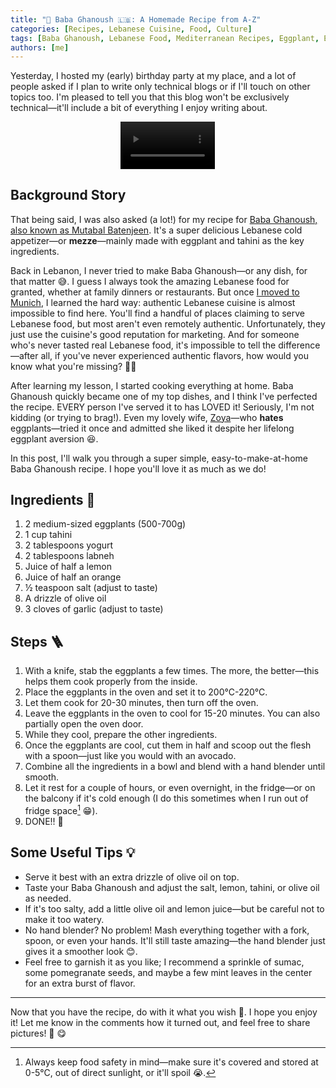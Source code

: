 ```yaml
---
title: "🍆 Baba Ghanoush 🇱🇧: A Homemade Recipe from A-Z"
categories: [Recipes, Lebanese Cuisine, Food, Culture]
tags: [Baba Ghanoush, Lebanese Food, Mediterranean Recipes, Eggplant, Easy Recipes]
authors: [me]
---
```


Yesterday, I hosted my (early) birthday party at my place, and a lot of people asked if I plan to write only technical blogs or if I'll touch on other topics too. I'm pleased to tell you that this blog won't be exclusively technical—it'll include a bit of everything I enjoy writing about.

<video width="50%" style="display: block; margin: 0 auto; width: 30%;" autoplay loop muted playsinline>
  <source src="/assets/2025-02-09-baba-ghanouj/vid/result.mp4" type="video/mp4">
  Your browser does not support the video tag.
</video>

## Background Story

That being said, I was also asked (a lot!) for my recipe for [Baba Ghanoush, also known as Mutabal Batenjeen](https://en.wikipedia.org/wiki/Baba_ghanoush). It's a super delicious Lebanese cold appetizer—or **mezze**—mainly made with eggplant and tahini as the key ingredients.

Back in Lebanon, I never tried to make Baba Ghanoush—or any dish, for that matter 😅. I guess I always took the amazing Lebanese food for granted, whether at family dinners or restaurants. But once [I moved to Munich](/posts/from-lebanon-to-germany/), I learned the hard way: authentic Lebanese cuisine is almost impossible to find here. You'll find a handful of places claiming to serve Lebanese food, but most aren't even remotely authentic. Unfortunately, they just use the cuisine's good reputation for marketing. And for someone who's never tasted real Lebanese food, it's impossible to tell the difference—after all, if you've never experienced authentic flavors, how would you know what you're missing? 🤷‍♂️

After learning my lesson, I started cooking everything at home. Baba Ghanoush quickly became one of my top dishes, and I think I've perfected the recipe. EVERY person I've served it to has LOVED it! Seriously, I'm not kidding (or trying to brag!). Even my lovely wife, [Zoya](/moments/)—who **hates** eggplants—tried it once and admitted she liked it despite her lifelong eggplant aversion 😆.

In this post, I'll walk you through a super simple, easy-to-make-at-home Baba Ghanoush recipe. I hope you'll love it as much as we do!

## Ingredients 🍆

1. 2 medium-sized eggplants (500-700g)
2. 1 cup tahini
3. 2 tablespoons yogurt
4. 2 tablespoons labneh
5. Juice of half a lemon
6. Juice of half an orange
7. ½ teaspoon salt (adjust to taste)
8. A drizzle of olive oil
9. 3 cloves of garlic (adjust to taste)

## Steps 🪜

1. With a knife, stab the eggplants a few times. The more, the better—this helps them cook properly from the inside.
2. Place the eggplants in the oven and set it to 200°C-220°C.
3. Let them cook for 20-30 minutes, then turn off the oven.
4. Leave the eggplants in the oven to cool for 15-20 minutes. You can also partially open the oven door.
5. While they cool, prepare the other ingredients.
6. Once the eggplants are cool, cut them in half and scoop out the flesh with a spoon—just like you would with an avocado.
7. Combine all the ingredients in a bowl and blend with a hand blender until smooth.
8. Let it rest for a couple of hours, or even overnight, in the fridge—or on the balcony if it's cold enough (I do this sometimes when I run out of fridge space[^1] 😁).
9. DONE!! 🎉

## Some Useful Tips 💡

- Serve it best with an extra drizzle of olive oil on top.
- Taste your Baba Ghanoush and adjust the salt, lemon, tahini, or olive oil as needed.
- If it's too salty, add a little olive oil and lemon juice—but be careful not to make it too watery.
- No hand blender? No problem! Mash everything together with a fork, spoon, or even your hands. It'll still taste amazing—the hand blender just gives it a smoother look 😊.
- Feel free to garnish it as you like; I recommend a sprinkle of sumac, some pomegranate seeds, and maybe a few mint leaves in the center for an extra burst of flavor.


---

Now that you have the recipe, do with it what you wish 🫡. I hope you enjoy it! Let me know in the comments how it turned out, and feel free to share pictures! 📸 😋

[^1]: Always keep food safety in mind—make sure it's covered and stored at 0-5°C, out of direct sunlight, or it'll spoil 😭.

